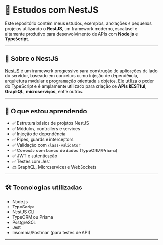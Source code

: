 # 🧠 Estudos com NestJS

Este repositório contém meus estudos, exemplos, anotações e pequenos projetos utilizando o **NestJS**, um framework moderno, escalável e altamente produtivo para desenvolvimento de APIs com **Node.js** e **TypeScript**.

---

## 🚀 Sobre o NestJS

[NestJS](https://nestjs.com/) é um framework progressivo para construção de aplicações do lado do servidor, baseado em conceitos como injeção de dependência, arquitetura modular e programação orientada a objetos. Ele utiliza o poder do TypeScript e é amplamente utilizado para criação de **APIs RESTful**, **GraphQL**, **microserviços**, entre outros.

---

## 📘 O que estou aprendendo

- ✅ Estrutura básica de projetos NestJS
- ✅ Módulos, controllers e services
- ✅ Injeção de dependência
- ✅ Pipes, guards e interceptors
- ✅ Validação com `class-validator`
- ✅ Conexão com banco de dados (TypeORM/Prisma)
- ✅ JWT e autenticação
- ✅ Testes com Jest
- 🔜 GraphQL, Microservices e WebSockets

---

## 🛠 Tecnologias utilizadas

- Node.js
- TypeScript
- NestJS CLI
- TypeORM ou Prisma
- PostgreSQL
- Jest
- Insomnia/Postman (para testes de API)

---